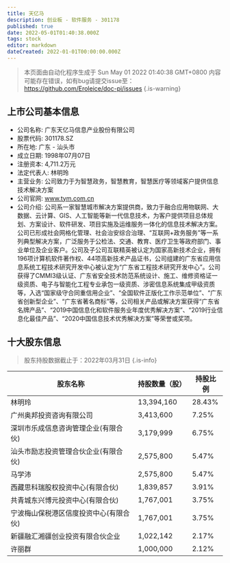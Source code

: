 ```yaml
---
title: 天亿马
description: 创业板 - 软件服务 - 301178
published: true
date: 2022-05-01T01:40:38.000Z
tags: stock
editor: markdown
dateCreated: 2022-01-01T00:00:00.000Z
---
```


> 本页面由自动化程序生成于 Sun May 01 2022 01:40:38 GMT+0800
> 内容可能存在错误，如有bug请提交issue至：https://github.com/Eroleice/doc-pi/issues
{.is-warning}

## 上市公司基本信息
- 公司名称: 广东天亿马信息产业股份有限公司
- 股票代码: 301178.SZ
- 所在地: 广东 - 汕头市
- 成立日期: 1998年07月07日
- 注册资本: 4,711.2万元
- 法定代表人: 林明玲
- 主营业务: 公司致力于为智慧政务，智慧教育，智慧医疗等领域客户提供信息技术解决方案
- 公司官网: www.tym.com.cn
- 公司介绍: 公司系一家智慧城市解决方案提供商，致力于融合应用物联网、大数据、云计算、GIS、人工智能等新一代信息技术，为客户提供项目总体规划、方案设计、软件研发、项目实施及运维服务一体化的信息技术解决方案。公司已形成社会网格化管理、社会治安综合治理、“互联网+政务服务”等一系列典型解决方案，广泛服务于公检法、交通、教育、医疗卫生等政府部门、事业单位及企业客户。公司及子公司互联精英被认定为国家高新技术企业，拥有196项计算机软件著作权、44项高新技术产品证书，公司组建的广东省应用信息系统工程技术研究开发中心被认定为“广东省工程技术研究开发中心”。公司获得了CMMI3级认证、广东省安全技术防范系统设计、施工、维修资格证一级资质、电子与智能化工程专业承包一级资质、涉密信息系统集成甲级资质等，入选“国家级守合同重信用企业”、“全国软件正版化工作示范单位”、“广东省创新型企业”、“广东省著名商标”等，公司相关产品或解决方案获得“广东省名牌产品”、“2019中国信息化和软件服务业年度优秀解决方案”、“2019行业信息化最佳产品”、“2020中国信息技术优秀解决方案”等荣誉或奖项。


## 十大股东信息
> 股东持股数据截止于：2022年03月31日
{.is-info}

| 股东名称 | 持股数量（股） | 持股比例 |
| --- | --- | --- |
| 林明玲 | 13,394,160 | 28.43% |
| 广州奥邦投资咨询有限公司 | 3,413,600 | 7.25% |
| 深圳市乐成信息咨询管理企业(有限合伙) | 3,179,999 | 6.75% |
| 汕头市励志投资管理合伙企业(有限合伙) | 2,575,800 | 5.47% |
| 马学沛 | 2,575,800 | 5.47% |
| 西藏思科瑞股权投资中心(有限合伙) | 1,839,857 | 3.91% |
| 共青城东兴博元投资中心(有限合伙) | 1,767,001 | 3.75% |
| 宁波梅山保税港区信度投资中心(有限合伙) | 1,767,001 | 3.75% |
| 新疆融汇湘疆创业投资有限合伙企业 | 1,022,142 | 2.17% |
| 许丽群 | 1,000,000 | 2.12% |




